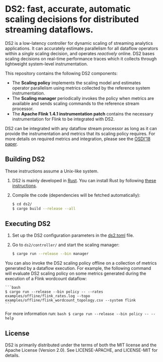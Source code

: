 # DS2: fast, accurate, automatic scaling decisions for distributed streaming dataflows.

DS2 is a low-latency controller for dynamic scaling of streaming analytics applications. It can accurately estimate parallelism for all dataflow operators within a _single_ scaling decision, and operates _reactively_ online. DS2 bases scaling decisions on real-time performance traces which it collects through lightweight system-level instrumentation.

This repository contains the following DS2 components:
* The **Scaling policy** implements the scaling model and estimates operator parallelism using metrics collected by the reference system instrumentation.
* The **Scaling manager** periodically invokes the policy when metrics are available and sends scaling commands to the reference stream processor.
* The **Apache Flink 1.4.1 instrumentation patch** contains the necessary instrumentation for Flink to be integrated with DS2.

DS2 can be integrated with any dataflow stream processor as long as it can provide the instrumentation and metrics that its scaling policy requires. For more details on required metrics and integration, please see the [OSDI'18 paper](https://www.usenix.org/system/files/osdi18-kalavri.pdf).

## Building DS2
These instructions assume a Unix-like system.

1. DS2 is mainly developed in [Rust](https://www.rust-lang.org). You can install Rust by following [these instructions](https://www.rust-lang.org/downloads.html).

2. Compile the code (dependencies will be fetched automatically):
    ```bash
    $ cd ds2/
    $ cargo build --release --all
    ```

## Executing DS2 
1. Set up the DS2 configuration parameters in the [ds2.toml](https://github.com/strymon-system/ds2/blob/master/controller/config/ds2.toml) file.

2. Go to `ds2/controller/` and start the scaling manager:
    ```bash
    $ cargo run --release --bin manager
    ```

You can also invoke the DS2 scaling policy offline on a collection of metrics generated by a dataflow execution. For example, the following command will evaluate DS2 scaling policy on some metrics generated during the execution of a Flink wordcount dataflow:

	```bash
	$ cargo run --release --bin policy -- --rates examples/offline/flink_rates.log --topo examples/offline/flink_wordcount_topology.csv --system flink
	```

For more information run:
	```bash
	$ cargo run --release --bin policy -- --help
	```

## License

DS2 is primarily distributed under the terms of both the MIT license and the Apache License (Version 2.0).
See LICENSE-APACHE, and LICENSE-MIT for details.
